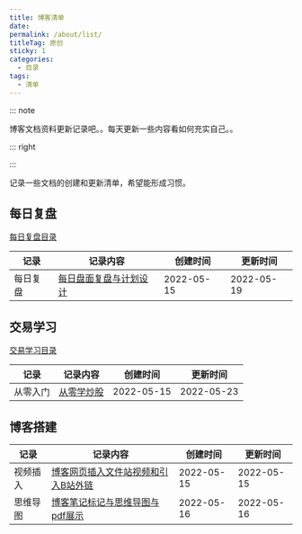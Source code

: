 ```yaml
---
title: 博客清单
date: 
permalink: /about/list/
titleTag: 原创
sticky: 1
categories:
  - 目录
tags: 
  - 清单
---
```



::: note

博客文档资料更新记录吧。。每天更新一些内容看如何充实自己。。

::: right


:::

<!-- more -->



记录一些文档的创建和更新清单，希望能形成习惯。







## 每日复盘

[每日复盘目录](/mrfp/220515)

| 记录| 记录内容                                                   | 创建时间   | 更新时间   |
| -------- | ---------------------------------------------------------- | ---------- | ---------- |
| 每日复盘     | [每日盘面复盘与计划设计](/mrfp/220515)  | 2022-05-15 | 2022-05-19 |



## 交易学习

[交易学习目录](/tradestudy/)

| 记录 | 记录内容                                                    | 创建时间   | 更新时间   |
| -------- | ------------------------------------------------------------ | ---------- | ---------- |
| 从零入门 | [从零学炒股](/tradestudy/clxcg/)              | 2022-05-15 | 2022-05-23  |


## 博客搭建


| 记录 | 记录内容                                                    | 创建时间   | 更新时间   |
| -------- | ------------------------------------------------------------ | ---------- | ---------- |
| 视频插入 | [博客网页插入文件站视频和引入B站外链](/tech/blog/)              | 2022-05-15 | 2022-05-15 |
| 思维导图 | [博客笔记标记与思维导图与pdf展示](/tech/blog/bjgl/)              | 2022-05-16 | 2022-05-16 |
